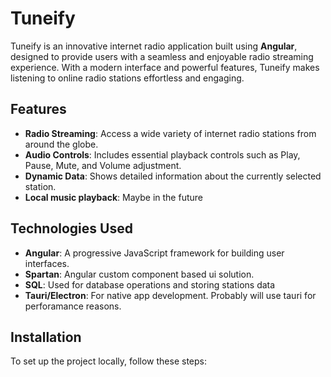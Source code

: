 # Tuneify

Tuneify is an innovative internet radio application built using **Angular**, designed to provide users with a seamless and enjoyable radio streaming experience. With a modern interface and powerful features, Tuneify makes listening to online radio stations effortless and engaging.

## Features

- **Radio Streaming**: Access a wide variety of internet radio stations from around the globe.
- **Audio Controls**: Includes essential playback controls such as Play, Pause, Mute, and Volume adjustment.
- **Dynamic Data**: Shows detailed information about the currently selected station.
- **Local music playback**: Maybe in the future

## Technologies Used

- **Angular**: A progressive JavaScript framework for building user interfaces.
- **Spartan**: Angular custom component based ui solution.
- **SQL**: Used for database operations and storing stations data
- **Tauri/Electron**: For native app development. Probably will use tauri for perforamance reasons.

## Installation

To set up the project locally, follow these steps:

